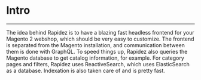 # Intro

---

The idea behind Rapidez is to have a blazing fast headless frontend for your Magento 2 webshop, which should be very easy to customize. The frontend is separated from the Magento installation, and communication between them is done with GraphQL. To speed things up, Rapidez also queries the Magento database to get catalog information, for example. For category pages and filters, Rapidez uses ReactiveSearch, which uses ElasticSearch as a database. Indexation is also taken care of and is pretty fast.